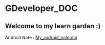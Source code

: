 # GDeveloper_DOC
Welcome to my learn garden :)
-------------------------------
Android Note : [My_android_note.md](/My_android_note.md)

